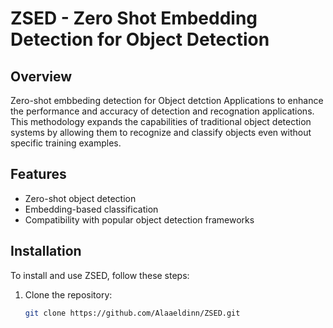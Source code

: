 # ZSED - Zero Shot Embedding Detection for Object Detection

## Overview

Zero-shot embbeding detection for Object detction Applications to enhance the performance and accuracy of detection and recognation applications. This methodology expands the capabilities of traditional object detection systems by allowing them to recognize and classify objects even without specific training examples.


## Features

- Zero-shot object detection
- Embedding-based classification
- Compatibility with popular object detection frameworks

## Installation

To install and use ZSED, follow these steps:

1. Clone the repository:
   ```bash
   git clone https://github.com/Alaaeldinn/ZSED.git
   ```
